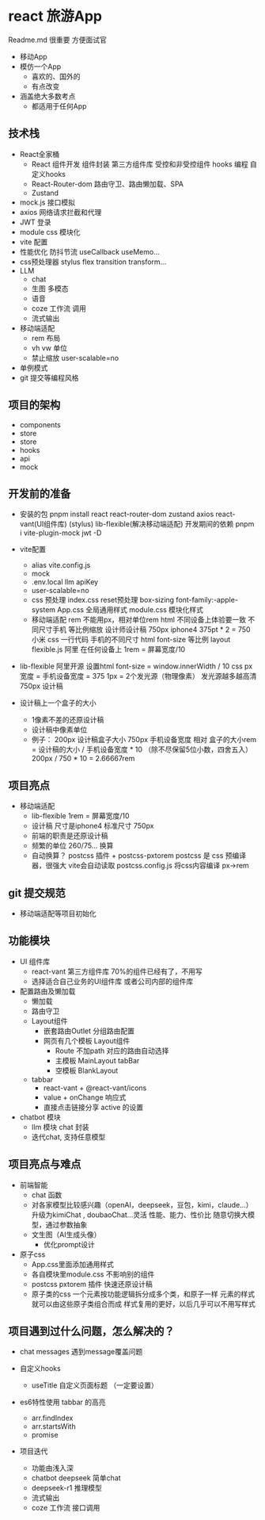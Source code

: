 # react 旅游App
Readme.md 很重要 方便面试官
- 移动App 
- 模仿一个App
    - 喜欢的、国外的
    - 有点改变
- 涵盖绝大多数考点
    - 都适用于任何App

## 技术栈
- React全家桶
    - React 组件开发
        组件封装
        第三方组件库
        受控和非受控组件
        hooks 编程  自定义hooks
    - React-Router-dom
        路由守卫、路由懒加载、SPA
    - Zustand
- mock.js 接口模拟
- axios 网络请求拦截和代理
- JWT 登录
- module css 模块化
- vite 配置
- 性能优化
    防抖节流
    useCallback useMemo...
- css预处理器 stylus
    flex transition transform...
- LLM
    - chat
    - 生图 多模态
    - 语音
    - coze 工作流 调用
    - 流式输出
- 移动端适配
    - rem 布局
    - vh vw 单位
    - 禁止缩放 user-scalable=no
- 单例模式
- git 提交等编程风格

## 项目的架构
- components
- store
- store
- hooks
- api
- mock

## 开发前的准备
- 安装的包
    pnpm install react react-router-dom zustand axios react-vant(UI组件库)
    (stylus) lib-flexible(解决移动端适配)
    开发期间的依赖 pnpm i vite-plugin-mock jwt -D
- vite配置
    - alias vite.config.js
    - mock
    - .env.local
    llm apiKey
    - user-scalable=no
    - css 预处理
        index.css reset预处理
        box-sizing font-family:-apple-system
        App.css 全局通用样式
        module.css 模块化样式
    - 移动端适配 rem
        不能用px，相对单位rem html
        不同设备上体验要一致
        不同尺寸手机 等比例缩放
        设计师设计稿 750px iphone4  375pt * 2 = 750
        小米 
        css 一行代码 手机的不同尺寸 html font-size 等比例
        layout
        flexible.js 阿里 在任何设备上
        1rem = 屏幕宽度/10
- lib-flexible
    阿里开源
    设置html font-size = window.innerWidth / 10
    css px宽度 = 手机设备宽度 = 375
    1px = 2个发光源（物理像素） 发光源越多越高清
    750px 设计稿

- 设计稿上一个盒子的大小
    - 1像素不差的还原设计稿
    - 设计稿中像素单位
    - 例子：
        200px 设计稿盒子大小
        750px 手机设备宽度
        相对 盒子的大小rem = 设计稿的大小 / 手机设备宽度 * 10 （除不尽保留5位小数，四舍五入）
        200px / 750 * 10 = 2.66667rem

## 项目亮点
- 移动端适配
    - lib-flexible  1rem = 屏幕宽度/10
    - 设计稿 尺寸是iphone4 标准尺寸 750px
    - 前端的职责是还原设计稿
    - 频繁的单位 260/75... 换算
    - 自动换算？ 
        postcss 插件 + postcss-pxtorem
        postcss 是 css 预编译器，很强大
        vite会自动读取 postcss.config.js 将css内容编译
        px->rem

## git 提交规范
- 移动端适配等项目初始化
## 功能模块
- UI 组件库
    - react-vant 第三方组件库 70%的组件已经有了，不用写
    - 选择适合自己业务的UI组件库 或者公司内部的组件库
- 配置路由及懒加载
    - 懒加载
    - 路由守卫
    - Layout组件
        - 嵌套路由Outlet 分组路由配置
        - 网页有几个模板 Layout组件
            - Route 不加path 对应的路由自动选择
            - 主模板 MainLayout tabBar
            - 空模板 BlankLayout
    - tabbar
        - react-vant + @react-vant/icons
        - value + onChange 响应式
        - 直接点击链接分享 active 的设置
- chatbot 模块
    - llm 模块 chat 封装
    - 迭代chat, 支持任意模型
## 项目亮点与难点
- 前端智能
    - chat 函数
    - 对各家模型比较感兴趣（openAI，deepseek，豆包，kimi，claude...） 升级为kimiChat , doubaoChat...灵活
        性能、能力、性价比
        随意切换大模型，通过参数抽象
    - 文生图（AI生成头像）
        - 优化prompt设计
- 原子css
    - App.css里面添加通用样式
    - 各自模块里module.css 不影响别的组件
    - postcss pxtorem 插件 快速还原设计稿
    - 原子类的css
        一个元素按功能逻辑拆分成多个类，和原子一样
        元素的样式就可以由这些原子类组合而成
        样式复用的更好，以后几乎可以不用写样式
## 项目遇到过什么问题，怎么解决的？
- chat messages 遇到message覆盖问题
- 自定义hooks
    - useTitle 自定义页面标题 （一定要设置）

- es6特性使用
    tabbar 的高亮
    - arr.findIndex
    - arr.startsWith
    - promise

- 项目迭代
    - 功能由浅入深
    - chatbot deepseek 简单chat
    - deepseek-r1 推理模型
    - 流式输出
    - coze 工作流 接口调用
